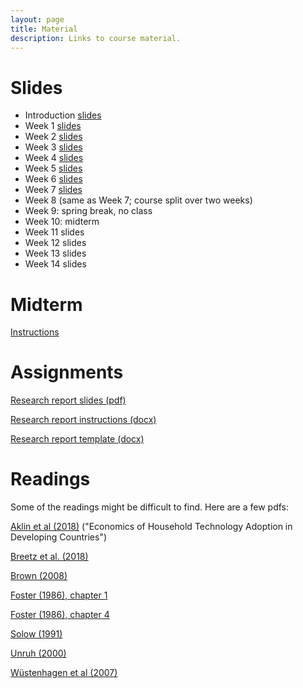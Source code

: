 ```yaml
---
layout: page
title: Material
description: Links to course material.
---
```


# Slides

<!-- * Week 1 [slides](./assets/slides/Session_1.html) -->
* Introduction [slides](./assets/slides/Introduction.pdf)
* Week 1 [slides](./assets/slides/Week1.pdf)
* Week 2 [slides](./assets/slides/Week2.pdf)
* Week 3 [slides](./assets/slides/Week3.pdf)
* Week 4 [slides](./assets/slides/Week4.pdf)
* Week 5 [slides](./assets/slides/Week5.pdf)
* Week 6 [slides](./assets/slides/Week6.pdf)
* Week 7 [slides](./assets/slides/Week7.pdf)
* Week 8 (same as Week 7; course split over two weeks)
* Week 9: spring break, no class
* Week 10: midterm
* Week 11 slides
* Week 12 slides
* Week 13 slides
* Week 14 slides

# Midterm

[Instructions](./assets/slides/Midterm.pdf)

# Assignments

[Research report slides (pdf)](./assets/slides/ResearchReport.pdf)

[Research report instructions (docx)](./assets/assignments/Research%20Report%20Instructions.docx)

[Research report template (docx)](./assets/assignments/Research%20Report%20Template.docx)


# Readings

Some of the readings might be difficult to find. Here are a few pdfs:

[Aklin et al (2018)](./assets/readings/Aklin_etLal_2018.pdf) ("Economics of Household Technology Adoption in Developing Countries")

[Breetz et al. (2018)](./assets/readings/Breetz_et_al_2018.pdf)

[Brown (2008)](./assets/readings/Brown2008.pdf)

[Foster (1986), chapter 1](./assets/readings/Foster_1986_Chapter1.pdf)

[Foster (1986), chapter 4](./assets/readings/Foster_1986_Chapter4.pdf)

[Solow (1991)](./assets/readings/Solow.pdf)

[Unruh (2000)](./assets/readings/Unruh2000.pdf)

[Wüstenhagen et al (2007)](./assets/readings/Wuestenhagen_et_al_2007.pdf)
